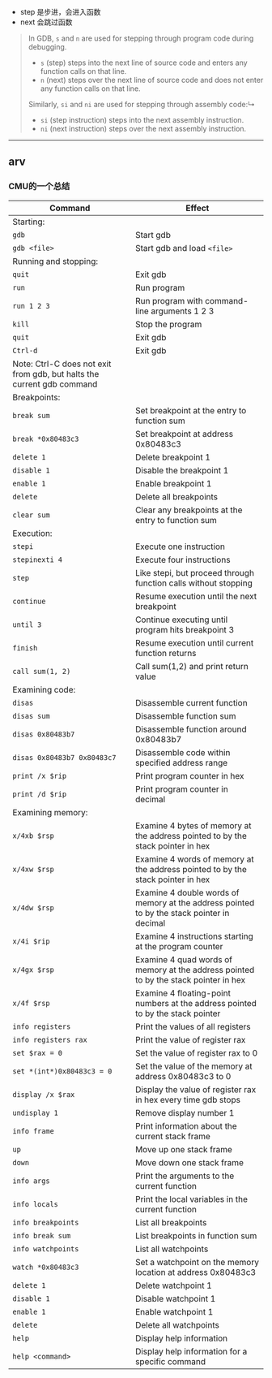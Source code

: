 

- step 是步进，会进入函数
- next 会跳过函数

> In GDB, `s` and `n` are used for stepping through program code during debugging.
>
> - `s` (step) steps into the next line of source code and enters any function calls on that line.
> - `n` (next) steps over the next line of source code and does not enter any function calls on that line.
>
> Similarly, `si` and `ni` are used for stepping through assembly code:↳
>
> - `si` (step instruction) steps into the next assembly instruction.
> - `ni` (next instruction) steps over the next assembly instruction.









***

## arv



### CMU的一个总结

| Command                                                      | Effect                                                       |
| ------------------------------------------------------------ | ------------------------------------------------------------ |
| Starting:                                                    |                                                              |
| `gdb`                                                        | Start gdb                                                    |
| `gdb <file>`                                                 | Start gdb and load `<file>`                                    |
| Running and stopping:                                        |                                                              |
| `quit`                                                       | Exit gdb                                                     |
| `run`                                                        | Run program                                                  |
| `run 1 2 3`                                                  | Run program with command-line arguments 1 2 3                |
| `kill`                                                       | Stop the program                                             |
| `quit`                                                       | Exit gdb                                                     |
| `Ctrl-d`                                                     | Exit gdb                                                     |
| Note: Ctrl-C does not exit from gdb, but halts the current gdb command |                                                              |
| Breakpoints:                                                 |                                                              |
| `break sum`                                                  | Set breakpoint at the entry to function sum                  |
| `break *0x80483c3`                                           | Set breakpoint at address 0x80483c3                          |
| `delete 1`                                                   | Delete breakpoint 1                                          |
| `disable 1`                                                  | Disable the breakpoint 1                                     |
| `enable 1`                                                   | Enable breakpoint 1                                          |
| `delete`                                                     | Delete all breakpoints                                       |
| `clear sum`                                                  | Clear any breakpoints at the entry to function sum           |
| Execution:                                                   |                                                              |
| `stepi`                                                      | Execute one instruction                                      |
| `stepinexti 4`                                               | Execute four instructions                                    |
| `step`                                                       | Like stepi, but proceed through function calls without stopping |
| `continue`                                                   | Resume execution until the next breakpoint                   |
| `until 3`                                                    | Continue executing until program hits breakpoint 3           |
| `finish`                                                     | Resume execution until current function returns              |
| `call sum(1, 2)`                                             | Call sum(1,2) and print return value                         |
| Examining code:                                              |                                                              |
| `disas`                                                      | Disassemble current function                                 |
| `disas sum`                                                  | Disassemble function sum                                     |
| `disas 0x80483b7`                                            | Disassemble function around 0x80483b7                        |
| `disas 0x80483b7 0x80483c7`                                  | Disassemble code within specified address range              |
| `print /x $rip`                                              | Print program counter in hex                                 |
| `print /d $rip`                                              | Print program counter in decimal                             |
| Examining memory: |  |
| `x/4xb $rsp` | Examine 4 bytes of memory at the address pointed to by the stack pointer in hex |
| `x/4xw $rsp` | Examine 4 words of memory at the address pointed to by the stack pointer in hex |
| `x/4dw $rsp` | Examine 4 double words of memory at the address pointed to by the stack pointer in decimal |
| `x/4i $rip` | Examine 4 instructions starting at the program counter |
| `x/4gx $rsp` | Examine 4 quad words of memory at the address pointed to by the stack pointer in hex |
| `x/4f $rsp` | Examine 4 floating-point numbers at the address pointed to by the stack pointer |
| `info registers` | Print the values of all registers |
| `info registers rax` | Print the value of register rax |
| `set $rax = 0` | Set the value of register rax to 0 |
| `set *(int*)0x80483c3 = 0` | Set the value of the memory at address 0x80483c3 to 0 |
| `display /x $rax` | Display the value of register rax in hex every time gdb stops |
| `undisplay 1` | Remove display number 1 |
| `info frame` | Print information about the current stack frame |
| `up` | Move up one stack frame |
| `down` | Move down one stack frame |
| `info args` | Print the arguments to the current function |
| `info locals` | Print the local variables in the current function |
| `info breakpoints` | List all breakpoints |
| `info break sum` | List breakpoints in function sum |
| `info watchpoints` | List all watchpoints |
| `watch *0x80483c3` | Set a watchpoint on the memory location at address 0x80483c3 |
| `delete 1` | Delete watchpoint 1 |
| `disable 1` | Disable watchpoint 1 |
| `enable 1` | Enable watchpoint 1 |
| `delete` | Delete all watchpoints |
| `help` | Display help information |
| `help <command>` | Display help information for a specific command |